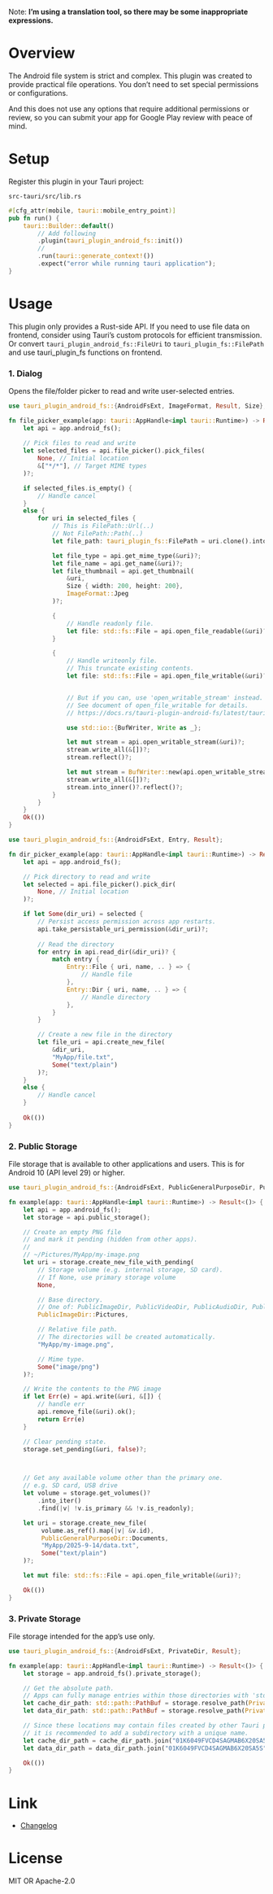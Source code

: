 Note: **I’m using a translation tool, so there may be some inappropriate expressions.**

# Overview

The Android file system is strict and complex. This plugin was created to provide practical file operations. You don’t need to set special permissions or configurations. 

And this does not use any options that require additional permissions or review, so you can submit your app for Google Play review with peace of mind.

# Setup
Register this plugin in your Tauri project:

`src-tauri/src/lib.rs`

```rust
#[cfg_attr(mobile, tauri::mobile_entry_point)]
pub fn run() {
    tauri::Builder::default()
        // Add following
        .plugin(tauri_plugin_android_fs::init())
        //
        .run(tauri::generate_context!())
        .expect("error while running tauri application");
}
```

# Usage
This plugin only provides a Rust-side API. 
If you need to use file data on frontend, consider using Tauri’s custom protocols for efficient transmission. Or convert `tauri_plugin_android_fs::FileUri` to `tauri_plugin_fs::FilePath` and use tauri_plugin_fs functions on frontend. 

### 1. Dialog

Opens the file/folder picker to read and write user-selected entries.

```rust
use tauri_plugin_android_fs::{AndroidFsExt, ImageFormat, Result, Size};

fn file_picker_example(app: tauri::AppHandle<impl tauri::Runtime>) -> Result<()> {
    let api = app.android_fs();
    
    // Pick files to read and write
    let selected_files = api.file_picker().pick_files(
        None, // Initial location
        &["*/*"], // Target MIME types
    )?;

    if selected_files.is_empty() {
        // Handle cancel
    }
    else {
        for uri in selected_files {
            // This is FilePath::Url(..)
            // Not FilePath::Path(..)
            let file_path: tauri_plugin_fs::FilePath = uri.clone().into();

            let file_type = api.get_mime_type(&uri)?;
            let file_name = api.get_name(&uri)?;
            let file_thumbnail = api.get_thumbnail(
                &uri, 
                Size { width: 200, height: 200}, 
                ImageFormat::Jpeg
            )?;

            {
                // Handle readonly file.
                let file: std::fs::File = api.open_file_readable(&uri)?;
            }

            {
                // Handle writeonly file. 
                // This truncate existing contents.
                let file: std::fs::File = api.open_file_writable(&uri)?;


                // But if you can, use 'open_writable_stream' instead.
                // See document of open_file_writable for details.
                // https://docs.rs/tauri-plugin-android-fs/latest/tauri_plugin_android_fs/api/api_sync/struct.AndroidFs.html#method.open_file_writable

                use std::io::{BufWriter, Write as _};

                let mut stream = api.open_writable_stream(&uri)?;
                stream.write_all(&[])?;
                stream.reflect()?;

                let mut stream = BufWriter::new(api.open_writable_stream(&uri)?);
                stream.write_all(&[])?;
                stream.into_inner()?.reflect()?;
            }
        }
    }
    Ok(())
}
```
```rust
use tauri_plugin_android_fs::{AndroidFsExt, Entry, Result};

fn dir_picker_example(app: tauri::AppHandle<impl tauri::Runtime>) -> Result<()> {
    let api = app.android_fs();

    // Pick directory to read and write
    let selected = api.file_picker().pick_dir(
        None, // Initial location
    )?;

    if let Some(dir_uri) = selected {
        // Persist access permission across app restarts.
        api.take_persistable_uri_permission(&dir_uri)?;
        
        // Read the directory
        for entry in api.read_dir(&dir_uri)? {
            match entry {
                Entry::File { uri, name, .. } => {
                    // Handle file
                },
                Entry::Dir { uri, name, .. } => {
                    // Handle directory
                },
            }
        }

        // Create a new file in the directory
        let file_uri = api.create_new_file(
            &dir_uri, 
            "MyApp/file.txt", 
            Some("text/plain")
        )?;
    } 
    else {
        // Handle cancel
    }
    
    Ok(())
}
```

### 2. Public Storage
File storage that is available to other applications and users.
This is for Android 10 (API level 29) or higher.  

```rust
use tauri_plugin_android_fs::{AndroidFsExt, PublicGeneralPurposeDir, PublicImageDir, Result};

fn example(app: tauri::AppHandle<impl tauri::Runtime>) -> Result<()> {
    let api = app.android_fs();
    let storage = api.public_storage();

    // Create an empty PNG file
    // and mark it pending (hidden from other apps).
    // 
    // ~/Pictures/MyApp/my-image.png
    let uri = storage.create_new_file_with_pending(
        // Storage volume (e.g. internal storage, SD card). 
        // If None, use primary storage volume
        None, 

        // Base directory. 
        // One of: PublicImageDir, PublicVideoDir, PublicAudioDir, PublicGeneralPurposeDir
        PublicImageDir::Pictures, 

        // Relative file path.
        // The directories will be created automatically.
        "MyApp/my-image.png",

        // Mime type.
        Some("image/png") 
    )?;

    // Write the contents to the PNG image
    if let Err(e) = api.write(&uri, &[]) {
        // handle err
        api.remove_file(&uri).ok();
        return Err(e)
    }

    // Clear pending state.
    storage.set_pending(&uri, false)?;



    // Get any available volume other than the primary one.
    // e.g. SD card, USB drive
    let volume = storage.get_volumes()?
        .into_iter()
        .find(|v| !v.is_primary && !v.is_readonly);

    let uri = storage.create_new_file(
         volume.as_ref().map(|v| &v.id),
         PublicGeneralPurposeDir::Documents,
         "MyApp/2025-9-14/data.txt",
         Some("text/plain")
    )?;

    let mut file: std::fs::File = api.open_file_writable(&uri)?;

    Ok(())
}
```

### 3. Private Storage
File storage intended for the app’s use only.

```rust
use tauri_plugin_android_fs::{AndroidFsExt, PrivateDir, Result};

fn example(app: tauri::AppHandle<impl tauri::Runtime>) -> Result<()> {
    let storage = app.android_fs().private_storage();

    // Get the absolute path.
    // Apps can fully manage entries within those directories with 'std::fs'.
    let cache_dir_path: std::path::PathBuf = storage.resolve_path(PrivateDir::Cache)?;
    let data_dir_path: std::path::PathBuf = storage.resolve_path(PrivateDir::Data)?;

    // Since these locations may contain files created by other Tauri plugins or webview systems, 
    // it is recommended to add a subdirectory with a unique name.
    let cache_dir_path = cache_dir_path.join("01K6049FVCD4SAGMAB6X20SA5S");
    let data_dir_path = data_dir_path.join("01K6049FVCD4SAGMAB6X20SA5S");

    Ok(())
}
```

# Link
- [Changelog](https://github.com/aiueo13/tauri-plugin-android-fs/blob/main/CHANGES.md)

# License
MIT OR Apache-2.0